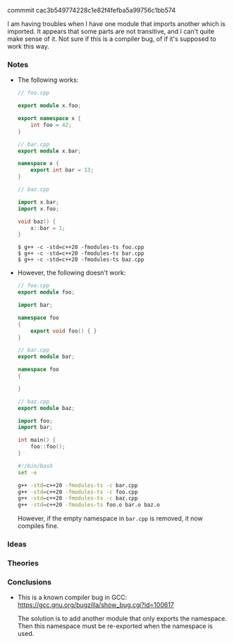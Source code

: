 commmit cac3b549774228c1e82f4fefba5a99756c1bb574

I am having troubles when I have one module that imports another which is imported.
It appears that some parts are not transitive, and I can't quite make sense of it.
Not sure if this is a compiler bug, of if it's supposed to work this way.

### Notes

-   The following works:

    ```c++
    // foo.cpp

    export module x.foo;

    export namespace x {
        int foo = 42;
    }
    ```

    ```c++
    // bar.cpp
    export module x.bar;

    namespace x {
        export int bar = 13;
    }
    ```

    ```c++
    // baz.cpp

    import x.bar;
    import x.foo;

    void baz() {
        x::bar = 1;
    }
    ```

    ```none
    $ g++ -c -std=c++20 -fmodules-ts foo.cpp
    $ g++ -c -std=c++20 -fmodules-ts bar.cpp
    $ g++ -c -std=c++20 -fmodules-ts baz.cpp
    ```

-   However, the following doesn't work:

    ```c++
    // foo.cpp
    export module foo;

    import bar;

    namespace foo
    {
        export void foo() { }
    }
    ```

    ```c++
    // bar.cpp
    export module bar;

    namespace foo
    {

    }
    ```

    ```c++
    // baz.cpp
    export module baz;

    import foo;
    import bar;

    int main() {
        foo::foo();
    }
    ```

    ```bash
    #!/bin/bash
    set -e

    g++ -std=c++20 -fmodules-ts -c bar.cpp
    g++ -std=c++20 -fmodules-ts -c foo.cpp
    g++ -std=c++20 -fmodules-ts -c baz.cpp
    g++ -std=c++20 -fmodules-ts foo.o bar.o baz.o
    ```

    However, if the empty namespace in `bar.cpp` is removed, it now compiles fine.

### Ideas

### Theories

### Conclusions

-   This is a known compiler bug in GCC:
    https://gcc.gnu.org/bugzilla/show_bug.cgi?id=100617

    The solution is to add another module that only exports the namespace.
    Then this namespace must be re-exported when the namespace is used.
